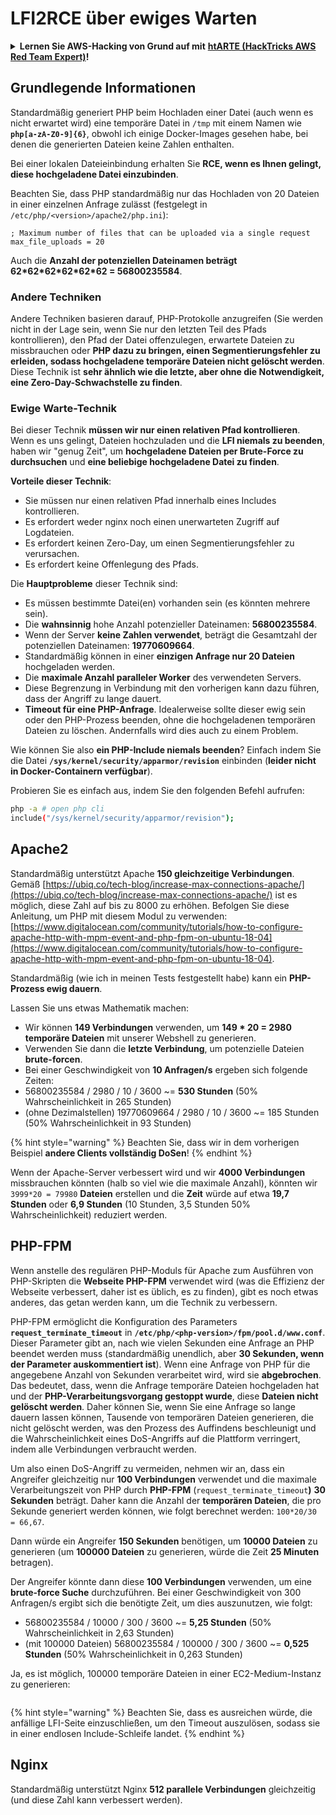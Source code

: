 # LFI2RCE über ewiges Warten

<details>

<summary><strong>Lernen Sie AWS-Hacking von Grund auf mit</strong> <a href="https://training.hacktricks.xyz/courses/arte"><strong>htARTE (HackTricks AWS Red Team Expert)</strong></a><strong>!</strong></summary>

Andere Möglichkeiten, HackTricks zu unterstützen:

* Wenn Sie Ihr **Unternehmen in HackTricks bewerben möchten** oder **HackTricks als PDF herunterladen möchten**, überprüfen Sie die [**ABONNEMENTPLÄNE**](https://github.com/sponsors/carlospolop)!
* Holen Sie sich das [**offizielle PEASS & HackTricks-Merchandise**](https://peass.creator-spring.com)
* Entdecken Sie [**The PEASS Family**](https://opensea.io/collection/the-peass-family), unsere Sammlung exklusiver [**NFTs**](https://opensea.io/collection/the-peass-family)
* **Treten Sie der** 💬 [**Discord-Gruppe**](https://discord.gg/hRep4RUj7f) oder der [**Telegram-Gruppe**](https://t.me/peass) **bei oder folgen** Sie uns auf **Twitter** 🐦 [**@carlospolopm**](https://twitter.com/hacktricks_live)**.**
* **Teilen Sie Ihre Hacking-Tricks, indem Sie PRs an die** [**HackTricks**](https://github.com/carlospolop/hacktricks) **und** [**HackTricks Cloud**](https://github.com/carlospolop/hacktricks-cloud) **GitHub-Repositories senden.**

</details>

## Grundlegende Informationen

Standardmäßig generiert PHP beim Hochladen einer Datei (auch wenn es nicht erwartet wird) eine temporäre Datei in `/tmp` mit einem Namen wie **`php[a-zA-Z0-9]{6}`**, obwohl ich einige Docker-Images gesehen habe, bei denen die generierten Dateien keine Zahlen enthalten.

Bei einer lokalen Dateieinbindung erhalten Sie **RCE, wenn es Ihnen gelingt, diese hochgeladene Datei einzubinden**.

Beachten Sie, dass PHP standardmäßig nur das Hochladen von 20 Dateien in einer einzelnen Anfrage zulässt (festgelegt in `/etc/php/<version>/apache2/php.ini`):
```
; Maximum number of files that can be uploaded via a single request
max_file_uploads = 20
```
Auch die **Anzahl der potenziellen Dateinamen beträgt 62\*62\*62\*62\*62\*62 = 56800235584**.

### Andere Techniken

Andere Techniken basieren darauf, PHP-Protokolle anzugreifen (Sie werden nicht in der Lage sein, wenn Sie nur den letzten Teil des Pfads kontrollieren), den Pfad der Datei offenzulegen, erwartete Dateien zu missbrauchen oder **PHP dazu zu bringen, einen Segmentierungsfehler zu erleiden, sodass hochgeladene temporäre Dateien nicht gelöscht werden**.\
Diese Technik ist **sehr ähnlich wie die letzte, aber ohne die Notwendigkeit, eine Zero-Day-Schwachstelle zu finden**.

### Ewige Warte-Technik

Bei dieser Technik **müssen wir nur einen relativen Pfad kontrollieren**. Wenn es uns gelingt, Dateien hochzuladen und die **LFI niemals zu beenden**, haben wir "genug Zeit", um **hochgeladene Dateien per Brute-Force zu durchsuchen** und **eine beliebige hochgeladene Datei zu finden**.

**Vorteile dieser Technik**:

* Sie müssen nur einen relativen Pfad innerhalb eines Includes kontrollieren.
* Es erfordert weder nginx noch einen unerwarteten Zugriff auf Logdateien.
* Es erfordert keinen Zero-Day, um einen Segmentierungsfehler zu verursachen.
* Es erfordert keine Offenlegung des Pfads.

Die **Hauptprobleme** dieser Technik sind:

* Es müssen bestimmte Datei(en) vorhanden sein (es könnten mehrere sein).
* Die **wahnsinnig** hohe Anzahl potenzieller Dateinamen: **56800235584**.
* Wenn der Server **keine Zahlen verwendet**, beträgt die Gesamtzahl der potenziellen Dateinamen: **19770609664**.
* Standardmäßig können in einer **einzigen Anfrage nur 20 Dateien** hochgeladen werden.
* Die **maximale Anzahl paralleler Worker** des verwendeten Servers.
* Diese Begrenzung in Verbindung mit den vorherigen kann dazu führen, dass der Angriff zu lange dauert.
* **Timeout für eine PHP-Anfrage**. Idealerweise sollte dieser ewig sein oder den PHP-Prozess beenden, ohne die hochgeladenen temporären Dateien zu löschen. Andernfalls wird dies auch zu einem Problem.

Wie können Sie also **ein PHP-Include niemals beenden**? Einfach indem Sie die Datei **`/sys/kernel/security/apparmor/revision`** einbinden (**leider nicht in Docker-Containern verfügbar**).

Probieren Sie es einfach aus, indem Sie den folgenden Befehl aufrufen:
```bash
php -a # open php cli
include("/sys/kernel/security/apparmor/revision");
```
## Apache2

Standardmäßig unterstützt Apache **150 gleichzeitige Verbindungen**. Gemäß [https://ubiq.co/tech-blog/increase-max-connections-apache/](https://ubiq.co/tech-blog/increase-max-connections-apache/) ist es möglich, diese Zahl auf bis zu 8000 zu erhöhen. Befolgen Sie diese Anleitung, um PHP mit diesem Modul zu verwenden: [https://www.digitalocean.com/community/tutorials/how-to-configure-apache-http-with-mpm-event-and-php-fpm-on-ubuntu-18-04](https://www.digitalocean.com/community/tutorials/how-to-configure-apache-http-with-mpm-event-and-php-fpm-on-ubuntu-18-04).

Standardmäßig (wie ich in meinen Tests festgestellt habe) kann ein **PHP-Prozess ewig dauern**.

Lassen Sie uns etwas Mathematik machen:

* Wir können **149 Verbindungen** verwenden, um **149 \* 20 = 2980 temporäre Dateien** mit unserer Webshell zu generieren.
* Verwenden Sie dann die **letzte Verbindung**, um potenzielle Dateien **brute-forcen**.
* Bei einer Geschwindigkeit von **10 Anfragen/s** ergeben sich folgende Zeiten:
* 56800235584 / 2980 / 10 / 3600 \~= **530 Stunden** (50% Wahrscheinlichkeit in 265 Stunden)
* (ohne Dezimalstellen) 19770609664 / 2980 / 10 / 3600 \~= 185 Stunden (50% Wahrscheinlichkeit in 93 Stunden)

{% hint style="warning" %}
Beachten Sie, dass wir in dem vorherigen Beispiel **andere Clients vollständig DoSen**!
{% endhint %}

Wenn der Apache-Server verbessert wird und wir **4000 Verbindungen** missbrauchen könnten (halb so viel wie die maximale Anzahl), könnten wir `3999*20 = 79980` **Dateien** erstellen und die **Zeit** würde auf etwa **19,7 Stunden** oder **6,9 Stunden** (10 Stunden, 3,5 Stunden 50% Wahrscheinlichkeit) reduziert werden.

## PHP-FPM

Wenn anstelle des regulären PHP-Moduls für Apache zum Ausführen von PHP-Skripten die **Webseite PHP-FPM** verwendet wird (was die Effizienz der Webseite verbessert, daher ist es üblich, es zu finden), gibt es noch etwas anderes, das getan werden kann, um die Technik zu verbessern.

PHP-FPM ermöglicht die Konfiguration des Parameters **`request_terminate_timeout`** in **`/etc/php/<php-version>/fpm/pool.d/www.conf`**.\
Dieser Parameter gibt an, nach wie vielen Sekunden eine Anfrage an PHP beendet werden muss (standardmäßig unendlich, aber **30 Sekunden, wenn der Parameter auskommentiert ist**). Wenn eine Anfrage von PHP für die angegebene Anzahl von Sekunden verarbeitet wird, wird sie **abgebrochen**. Das bedeutet, dass, wenn die Anfrage temporäre Dateien hochgeladen hat und der **PHP-Verarbeitungsvorgang gestoppt wurde**, diese **Dateien nicht gelöscht werden**. Daher können Sie, wenn Sie eine Anfrage so lange dauern lassen können, Tausende von temporären Dateien generieren, die nicht gelöscht werden, was den Prozess des Auffindens beschleunigt und die Wahrscheinlichkeit eines DoS-Angriffs auf die Plattform verringert, indem alle Verbindungen verbraucht werden.

Um also einen DoS-Angriff zu vermeiden, nehmen wir an, dass ein Angreifer gleichzeitig nur **100 Verbindungen** verwendet und die maximale Verarbeitungszeit von PHP durch **PHP-FPM** (`request_terminate_timeout`**)** **30 Sekunden** beträgt. Daher kann die Anzahl der **temporären Dateien**, die pro Sekunde generiert werden können, wie folgt berechnet werden: `100*20/30 = 66,67`.

Dann würde ein Angreifer **150 Sekunden** benötigen, um **10000 Dateien** zu generieren (um **100000 Dateien** zu generieren, würde die Zeit **25 Minuten** betragen).

Der Angreifer könnte dann diese **100 Verbindungen** verwenden, um eine **brute-force Suche** durchzuführen. Bei einer Geschwindigkeit von 300 Anfragen/s ergibt sich die benötigte Zeit, um dies auszunutzen, wie folgt:

* 56800235584 / 10000 / 300 / 3600 \~= **5,25 Stunden** (50% Wahrscheinlichkeit in 2,63 Stunden)
* (mit 100000 Dateien) 56800235584 / 100000 / 300 / 3600 \~= **0,525 Stunden** (50% Wahrscheinlichkeit in 0,263 Stunden)

Ja, es ist möglich, 100000 temporäre Dateien in einer EC2-Medium-Instanz zu generieren:

<figure><img src="../../.gitbook/assets/image (3) (1) (1) (3).png" alt=""><figcaption></figcaption></figure>

{% hint style="warning" %}
Beachten Sie, dass es ausreichen würde, die anfällige LFI-Seite einzuschließen, um den Timeout auszulösen, sodass sie in einer endlosen Include-Schleife landet.
{% endhint %}

## Nginx

Standardmäßig unterstützt Nginx **512 parallele Verbindungen** gleichzeitig (und diese Zahl kann verbessert werden).

